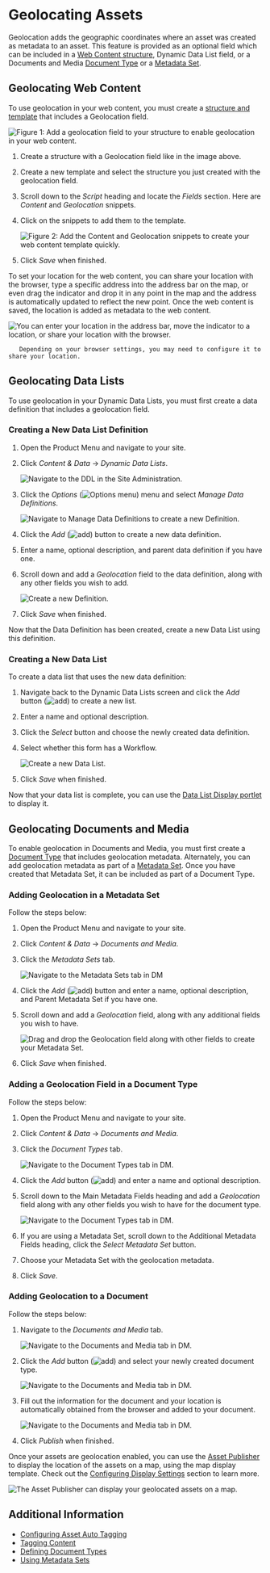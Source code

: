 # Geolocating Assets

Geolocation adds the geographic coordinates where an asset was created as metadata to an asset. This feature is provided as an optional field which can be included in a [Web Content structure](../web-content/web-content-structures/understanding-web-content-structures.md), Dynamic Data List field, or a Documents and Media [Document Type](../documents-and-media/uploading-and-managing/managing-metadata/defining-document-types.md) or a [Metadata Set](../documents-and-media/uploading-and-managing/managing-metadata/using-metadata-sets.md).

## Geolocating Web Content

To use geolocation in your web content, you must create a [structure and template](../web-content/web-content-structures/understanding-web-content-structures.md) that includes a Geolocation field.

![Figure 1: Add a geolocation field to your structure to enable geolocation in your web content.](./geolocating-assets/images/01.png)

1. Create a structure with a Geolocation field like in the image above.
1. Create a new template and select the structure you just created with the geolocation field.
1. Scroll down to the _Script_ heading and locate the _Fields_ section. Here are _Content_ and _Geolocation_ snippets.
1. Click on the snippets to add them to the template.

    ![Figure 2: Add the Content and Geolocation snippets to create your web content template quickly.](./geolocating-assets/images/02.png)

1. Click _Save_ when finished.

To set your location for the web content, you can share your location with the browser, type a specific address into the address bar on the map, or even drag the indicator and drop it in any point in the map and the address is automatically updated to reflect the new point. Once the web content is saved, the location is added as metadata to the web content.

![You can enter your location in the address bar, move the indicator to a location, or share your location with the browser.](./geolocating-assets/images/15.png)

```note::
   Depending on your browser settings, you may need to configure it to share your location.
```

## Geolocating Data Lists

To use geolocation in your Dynamic Data Lists, you must first create a data definition that includes a geolocation field.

### Creating a New Data List Definition

1. Open the Product Menu and navigate to your site.
1. Click _Content & Data_ &rarr; _Dynamic Data Lists_.

    ![Navigate to the DDL in the Site Administration.](./geolocating-assets/images/03.png)

1. Click the _Options_ (![Options menu](../../images/icon-options.png)) menu and select _Manage Data Definitions_.

    ![Navigate to Manage Data Definitions to create a new Definition.](./geolocating-assets/images/04.png)

1. Click the _Add_ (![add](../../images/icon-add.png)) button to create a new data definition.
1. Enter a name, optional description, and parent data definition if you have one.
1. Scroll down and add a _Geolocation_ field to the data definition, along with any other fields you wish to add.

    ![Create a new Definition.](./geolocating-assets/images/05.png)

1. Click _Save_ when finished.

Now that the Data Definition has been created, create a new Data List using this definition.

### Creating a New Data List

To create a data list that uses the new data definition:

1. Navigate back to the Dynamic Data Lists screen and click the _Add_ button (![add](../../images/icon-add.png)) to create a new list.
1. Enter a name and optional description.
1. Click the _Select_ button and choose the newly created data definition.
1. Select whether this form has a Workflow.

    ![Create a new Data List.](./geolocating-assets/images/06.png)

1. Click _Save_ when finished.

Now that your data list is complete, you can use the [Data List Display portlet](../../../process-automation/forms/user-guide/advanced-forms-usage/dynamic-data-lists/getting-started-with-dynamic-data-lists.md) to display it.

## Geolocating Documents and Media

To enable geolocation in Documents and Media, you must first create a [Document Type](../documents-and-media/uploading-and-managing/managing-metadata/defining-document-types.md) that includes geolocation metadata. Alternately, you can add geolocation metadata as part of a [Metadata Set](../documents-and-media/uploading-and-managing/managing-metadata/using-metadata-sets.md). Once you have created that Metadata Set, it can be included as part of a Document Type.

### Adding Geolocation in a Metadata Set

Follow the steps below:

1. Open the Product Menu and navigate to your site.
1. Click _Content & Data_ &rarr; _Documents and Media_.
1. Click the _Metadata Sets_ tab.

    ![Navigate to the Metadata Sets tab in DM](./geolocating-assets/images/07.png)

1. Click the _Add_ (![add](../../images/icon-add.png)) button and enter a name, optional description, and Parent Metadata Set if you have one.
1. Scroll down and add a _Geolocation_ field, along with any additional fields you wish to have.

    ![Drag and drop the Geolocation field along with other fields to create your Metadata Set.](./geolocating-assets/images/08.png)

1. Click _Save_ when finished.

### Adding a Geolocation Field in a Document Type

Follow the steps below:

1. Open the Product Menu and navigate to your site.
1. Click _Content & Data_ &rarr; _Documents and Media_.
1. Click the _Document Types_ tab.

    ![Navigate to the Document Types tab in DM.](./geolocating-assets/images/09.png)

1. Click the _Add_ button (![add](../../images/icon-add.png)) and enter a name and optional description.
1. Scroll down to the Main Metadata Fields heading and add a _Geolocation_ field along with any other fields you wish to have for the document type.

    ![Navigate to the Document Types tab in DM.](./geolocating-assets/images/10.png)

1. If you are using a Metadata Set, scroll down to the Additional Metadata Fields heading, click the _Select Metadata Set_ button.
1. Choose your Metadata Set with the geolocation metadata.
1. Click _Save_.

### Adding Geolocation to a Document

Follow the steps below:

1. Navigate to the _Documents and Media_ tab.

    ![Navigate to the Documents and Media tab in DM.](./geolocating-assets/images/11.png)

1. Click the _Add_ button (![add](../../images/icon-add.png)) and select your newly created document type.

    ![Navigate to the Documents and Media tab in DM.](./geolocating-assets/images/12.png)

1. Fill out the information for the document and your location is automatically obtained from the browser and added to your document.

    ![Navigate to the Documents and Media tab in DM.](./geolocating-assets/images/13.png)

1. Click _Publish_ when finished.

Once your assets are geolocation enabled, you can use the [Asset Publisher](../../site-building/displaying-content/using-the-asset-publisher-widget/displaying-assets-intro.md) to display the location of the assets on a map, using the map display template. Check out the [Configuring Display Settings](../../site-building/displaying-content/using-the-asset-publisher-widget/configuring-display-settings.md) section to learn more.

![The Asset Publisher can display your geolocated assets on a map.](./geolocating-assets/images/14.png)

## Additional Information

-   [Configuring Asset Auto Tagging](./auto-tagging/configuring-asset-auto-tagging.md)
-   [Tagging Content](./tagging-content.md)
-   [Defining Document Types](../documents-and-media/uploading-and-managing/managing-metadata/defining-document-types.md)
-   [Using Metadata Sets](../documents-and-media/uploading-and-managing/managing-metadata/using-metadata-sets.md)
